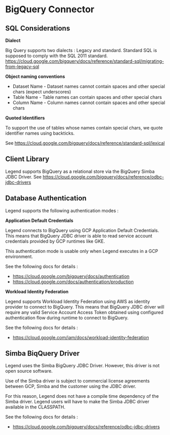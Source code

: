 # BigQuery Connector 

## SQL Considerations
__Dialect__

Big Query supports two dialects : Legacy and standard. Standard SQL is supposed to comply with the SQL 2011 standard. https://cloud.google.com/bigquery/docs/reference/standard-sql/migrating-from-legacy-sql 

__Object naming conventions__
 
* Dataset Name - Dataset names cannot contain spaces and other special chars (expect underscores)
* Table Name - Table names can contain spaces and other special chars
* Column Name - Column names cannot contain spaces and other special chars
 
__Quoted Identifiers__

To support the use of tables whose names contain special chars, we quote identifier names using backticks.

See https://cloud.google.com/bigquery/docs/reference/standard-sql/lexical

## Client Library
Legend supports BigQuery as a relational store via the BigQuery Simba JDBC Driver. See https://cloud.google.com/bigquery/docs/reference/odbc-jdbc-drivers 

## Database Authentication
Legend supports the following authentication modes :

__Application Default Credentials__

Legend connects to BigQuery using GCP Application Default Credentials. This means that BigQuery JDBC driver is able to read service account credentials provided by GCP runtimes like GKE.

This authentication mode is usable only when Legend executes in a GCP environment.

See the following docs for details :
* https://cloud.google.com/bigquery/docs/authentication
* https://cloud.google.com/docs/authentication/production 

__Workload Identity Federation__

Legend supports Workload Identity Federation using AWS as identity provider to connect to BigQuery. This means that BigQuery JDBC driver will require any valid Service Account Access Token obtained using configured authentication flow during runtime to connect to BigQuery.

See the following docs for details :
* https://cloud.google.com/iam/docs/workload-identity-federation

## Simba BiqQuery Driver 

Legend uses the Simba BigQuery JDBC Driver. However, this driver is not open source software.

Use of the Simba driver is subject to commercial license agreements between GCP, Simba and the customer using the JDBC driver.

For this reason, Legend does not have a compile time dependency of the Simba driver. Legend users will have to make the Simba JDBC driver available in the CLASSPATH.

See the following docs for details :
* https://cloud.google.com/bigquery/docs/reference/odbc-jdbc-drivers 

